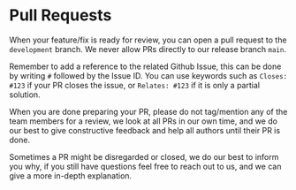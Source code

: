 # Pull Requests

When your feature/fix is ready for review, you can open a pull request to the `development` branch. We never allow PRs directly to our release branch `main`.

Remember to add a reference to the related Github Issue, this can be done by writing `#` followed by the Issue ID. You can use keywords such as `Closes: #123` if your PR closes the issue, or `Relates: #123` if it is only a partial solution.

When you are done preparing your PR, please do not tag/mention any of the team members for a review, we look at all PRs in our own time, and we do our best to give constructive feedback and help all authors until their PR is done.

Sometimes a PR might be disregarded or closed, we do our best to inform you why, if you still have questions feel free to reach out to us, and we can give a more in-depth explanation.
